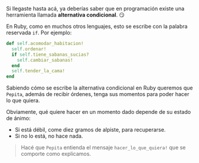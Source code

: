 Si llegaste hasta acá, ya deberías saber que en programación existe una herramienta llamada **alternativa condicional**. :smirk:

En Ruby, como en muchos otros lenguajes, esto se escribe con la palabra reservada `if`. Por ejemplo:

```ruby
def self.acomodar_habitacion!
  self.ordenar!
  if self.tiene_sabanas_sucias?
    self.cambiar_sabanas!
  end
  self.tender_la_cama!
end
```

Sabiendo cómo se escribe la alternativa condicional en Ruby queremos que `Pepita`, además de recibir órdenes, tenga sus momentos para poder hacer lo que quiera. 

Obviamente, qué quiere hacer en un momento dado depende de su estado de ánimo:

* Si está débil, come diez gramos de alpiste, para recuperarse.
* Si no lo está, no hace nada.

> Hacé que `Pepita` entienda el mensaje `hacer_lo_que_quiera!` que se comporte como explicamos.
